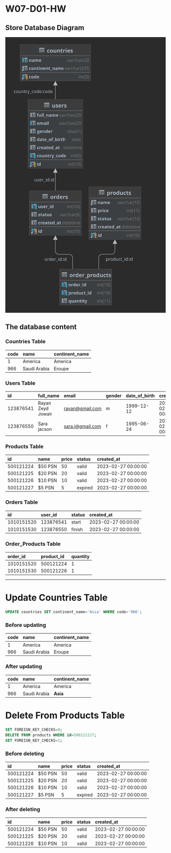 # W07-D01-HW

## Store Database Diagram

![database Diagram](store.svg "Store Tables Diagram")

## The database content

### Countries Table

| code | name         | continent_name |
| :--- | :----------- | :------------- |
| 1    | America      | America        |
| 966  | Saudi Arabia | Eroupe         |

### Users Table

| id        | full_name         | email            | gender | date_of_birth | created_at          | country_code |
| :-------- | :---------------- | :--------------- | :----- | :------------ | :------------------ | :----------- |
| 123876541 | Rayan Zeyd Jowair | rayan@gmail.com  | m      | 1999-12-12    | 2023-02-27 00:00:00 | 966          |
| 123876550 | Sara jacson       | sara.j@gmail.com | f      | 1995-06-24    | 2023-02-27 00:00:00 | 1            |

### Products Table

| id        | name    | price | status  | created_at          |
| :-------- | :------ | :---- | :------ | :------------------ |
| 500121224 | $50 PSN | 50    | valid   | 2023-02-27 00:00:00 |
| 500121225 | $20 PSN | 20    | valid   | 2023-02-27 00:00:00 |
| 500121226 | $10 PSN | 10    | valid   | 2023-02-27 00:00:00 |
| 500121227 | $5 PSN  | 5     | expired | 2023-02-27 00:00:00 |

### Orders Table

| id         | user_id   | status | created_at          |
| :--------- | :-------- | :----- | :------------------ |
| 1010151520 | 123876541 | start  | 2023-02-27 00:00:00 |
| 1010151530 | 123876550 | finish | 2023-02-27 00:00:00 |

### Order_Products Table

| order_id   | product_id | quantity |
| :--------- | :--------- | :------- |
| 1010151520 | 500121224  | 1        |
| 1010151530 | 500121226  | 1        |

---

# Update Countries Table

```sql
UPDATE countries SET continent_name='Asia' WHERE code='966';
```

### Before updating

| code | name         | continent_name |
| :--- | :----------- | :------------- |
| 1    | America      | America        |
| 966  | Saudi Arabia | Eroupe         |

### After updating

| code | name         | continent_name |
| :--- | :----------- | :------------- |
| 1    | America      | America        |
| 966  | Saudi Arabia | **Asia**       |

# Delete From Products Table

```sql
SET FOREIGN_KEY_CHECKS=0;
DELETE FROM products WHERE id=500121227;
SET FOREIGN_KEY_CHECKS=1;
```

### Before deleting

| id        | name    | price | status  | created_at          |
| :-------- | :------ | :---- | :------ | :------------------ |
| 500121224 | $50 PSN | 50    | valid   | 2023-02-27 00:00:00 |
| 500121225 | $20 PSN | 20    | valid   | 2023-02-27 00:00:00 |
| 500121226 | $10 PSN | 10    | valid   | 2023-02-27 00:00:00 |
| 500121227 | $5 PSN  | 5     | expired | 2023-02-27 00:00:00 |

### After deleting

| id        | name    | price | status | created_at          |
| :-------- | :------ | :---- | :----- | :------------------ |
| 500121224 | $50 PSN | 50    | valid  | 2023-02-27 00:00:00 |
| 500121225 | $20 PSN | 20    | valid  | 2023-02-27 00:00:00 |
| 500121226 | $10 PSN | 10    | valid  | 2023-02-27 00:00:00 |
